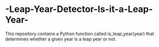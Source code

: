 # -Leap-Year-Detector-Is-it-a-Leap-Year-
This repository contains a Python function called is_leap_year(year) that determines whether a given year is a leap year or not.
